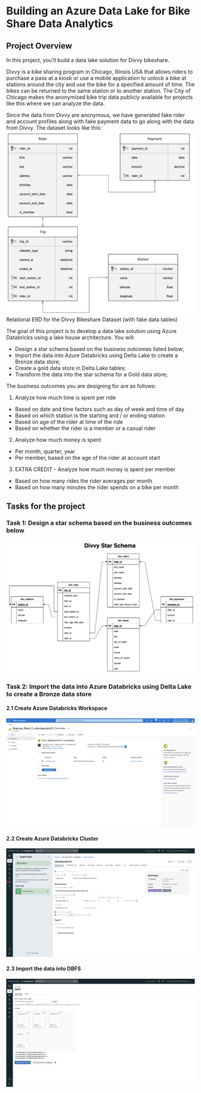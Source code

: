 # Building an Azure Data Lake for Bike Share Data Analytics
## Project Overview
In this project, you'll build a data lake solution for Divvy bikeshare.

Divvy is a bike sharing program in Chicago, Illinois USA that allows riders to purchase a pass at a kiosk or use a mobile application to unlock a bike at stations around the city and use the bike for a specified amount of time. The bikes can be returned to the same station or to another station. The City of Chicago makes the anonymized bike trip data publicly available for projects like this where we can analyze the data.

Since the data from Divvy are anonymous, we have generated fake rider and account profiles along with fake payment data to go along with the data from Divvy. The dataset looks like this:
<img src="./images/dend-project-erd.jpeg" title="Relational ERD for the Divvy Bikeshare Dataset (with fake data tables)">
Relational ERD for the Divvy Bikeshare Dataset (with fake data tables)

The goal of this project is to develop a data lake solution using Azure Databricks using a lake house architecture. You will:

- Design a star schema based on the business outcomes listed below;
- Import the data into Azure Databricks using Delta Lake to create a Bronze data store;
- Create a gold data store in Delta Lake tables;
- Transform the data into the star schema for a Gold data store;

The business outcomes you are designing for are as follows:
1. Analyze how much time is spent per ride
- Based on date and time factors such as day of week and time of day
- Based on which station is the starting and / or ending station
- Based on age of the rider at time of the ride
- Based on whether the rider is a member or a casual rider
2. Analyze how much money is spent
- Per month, quarter, year
- Per member, based on the age of the rider at account start
3. EXTRA CREDIT - Analyze how much money is spent per member
- Based on how many rides the rider averages per month
- Based on how many minutes the rider spends on a bike per month

## Tasks for the project
### Task 1: Design a star schema based on the business outcomes below
<img src="./images/divvy_star_schema.jpg" title="Divvy Star Schema">

### Task 2: Import the data into Azure Databricks using Delta Lake to create a Bronze data store

#### 2.1 Create Azure Databricks Workspace
<img src="./images/create_azure_databricks.png" title="Create Azure Databricks Workspace">


#### 2.2 Create Azure Databricks Cluster
<img src="./images/create_cluster.png" title="Create Azure Databricks Cluster">

#### 2.3 Import the data into DBFS
<img src="./images/upload_file_dbfs.png" title="Import the data into DBFS">

